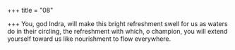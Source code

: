 +++
title = "08"

+++
You, god Indra, will make this bright refreshment swell for us as waters  do in their circling,
the refreshment with which, o champion, you will extend yourself
toward us like nourishment to flow everywhere.